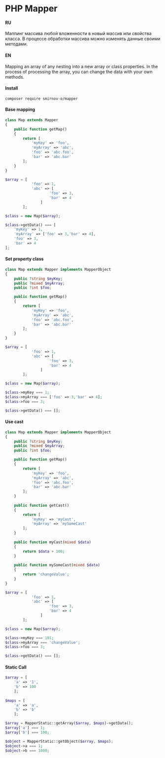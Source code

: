 # PHP Mapper

#### RU
Маппинг массива любой вложенности в новый массив или свойства класса. 
В процессе обработки массива можно изменять данные своими методами.

#### EN
Mapping an array of any nesting into a new array or class properties.
In the process of processing the array, you can change the data with your own methods.

#### Install
```
composer require smirnov-o/mapper
```
#### Base mapping

```php
class Map extends Mapper
{
    public function getMap()
    {
        return [
            'myKey' => 'foo',
            'myArray' => 'abc',
            'foo' => 'abc.foo',
            'bar' => 'abc.bar'
        ];
    }
}

$array = [
            'foo' => 1,
            'abc' => [
                    'foo' => 3,
                    'bar' => 4
                ]       
        ];

$class = new Map($array);

$class->getData() === [
    'myKey' => 1,
    'myArray' => ['foo' => 3,'bar' => 4],
    'foo' => 3,
    'bar' => 4
];
```
#### Set property class

```php
class Map extends Mapper implements MapperObject
{
    public ?string $myKey;
    public ?mixed $myArray;
    public ?int $foo;

    public function getMap()
    {
        return [
            'myKey' => 'foo',
            'myArray' => 'abc',
            'foo' => 'abc.foo',
            'bar' => 'abc.bar'
        ];
    }
}

$array = [
            'foo' => 1,
            'abc' => [
                    'foo' => 3,
                    'bar' => 4
                ]       
        ];

$class = new Map($array);

$class->myKey === 1;
$class->myArray === ['foo' => 3,'bar' => 4];
$class->foo === 3;

$class->getData() === [];
```
#### Use cast

```php
class Map extends Mapper implements MapperObject
{
    public ?string $myKey;
    public ?mixed $myArray;
    public ?int $foo;

    public function getMap()
    {
        return [
            'myKey' => 'foo',
            'myArray' => 'abc',
            'foo' => 'abc.foo',
            'bar' => 'abc.bar'
        ];
    }
    
    public function getCast()
    {
        return [
            'myKey' => 'myCast',
            'myArray' => 'mySomeCast'
        ];
    }
    
    public function myCast(mixed $data)
    {
        return $data + 100;
    }
    
    public function mySomeCast(mixed $data)
    {
        return 'changeValue';
    }
}

$array = [
            'foo' => 1,
            'abc' => [
                    'foo' => 3,
                    'bar' => 4
                ]       
        ];

$class = new Map($array);

$class->myKey === 101;
$class->myArray === 'changeValue';
$class->foo === 3;

$class->getData() === [];
```
#### Static Call

```php
$array = [
    'a' => '1', 
    'b' => 100
    ];
    
$maps = [
    'a' => 'a', 
    'b' => 'b'
    ];

$array = MapperStatic::getArray($array, $maps)->getData();
$array['a'] === 1;
$array['b'] === 100;

$object = MapperStatic::getObject($array, $maps);
$object->a === 1;
$object->b === 1000;
```


